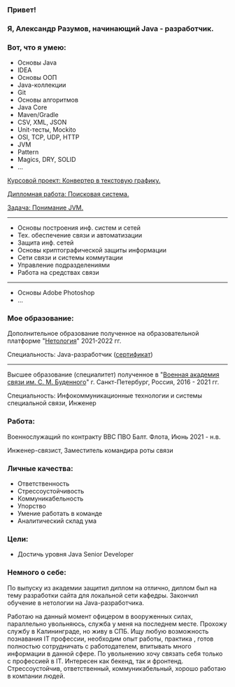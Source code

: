 ### Привет!
### Я, Александр Разумов, начинающий Java - разработчик.
### Вот, что я умею:
* Основы Java
* IDEA
* Основы ООП
* Java-коллекции
* Git
* Основы алгоритмов
* Java Core
* Maven/Gradle
* CSV, XML, JSON
* Unit-тесты, Mockito
* OSI, TCP, UDP, HTTP
* JVM
* Pattern
* Magics, DRY, SOLID
* ...

[Курсовой проект: Конвертер в текстовую графику.](https://github.com/Razum4e/lesson-j-basic-course.git)

[Дипломная работа: Поисковая система.](https://github.com/Razum4e/lesson-j-diplom.git)

[Задача: Понимание JVM.](https://github.com/Razum4e/lesson-j-jc-JVM.git)
<hr/>
<p></p>

* Основы построения инф. систем и сетей
* Тех. обеспечение связи и автоматизации
* Защита инф. сетей
* Основы криптографической защиты информации
* Сети связи и системы коммутации
* Управление подразделениями
* Работа на средствах связи

<hr/>
<p></p>

* Основы Adobe Photoshop
* ...


### Мое образование:
Дополнительное образование полученное 
на образовательной платформе "[Нетология](https://netology.ru/)" 
2021-2022 гг.

Специальность: Java-разработчик ([сертификат]())

<hr/>
<p></p>

Высшее образование (специалитет) полученное в 
"[Военная академия связи им. С. М. Буденного](https://vas.mil.ru/)" 
г. Санкт-Петербург, Россия, 2016 - 2021 гг.

Специальность: Инфокоммуникационные технологии 
и системы специальной связи, Инженер
### Работа:
Военнослужащий по контракту ВВС ПВО Балт. Флота, Июнь 2021 - н.в.

Инженер-связист, Заместитель командира роты связи
### Личные качества:
* Ответственность
* Стрессоустойчивость
* Коммуникабельность
* Упорство
* Умение работать в команде
* Аналитический склад ума
### Цели: 
* Достичь уровня Java Senior Developer
### Немного о себе:
По выпуску из академии защитил диплом на отлично, диплом 
был на тему разработки сайта для локальной сети кафедры. 
Закончил обучение в нетологии на Java-разработчика.

Работаю на данный момент офицером в вооруженных силах, 
параллельно увольняюсь, служба у меня на последнем месте. 
Прохожу службу в Калининграде, но живу в СПБ. Ищу любую 
возможность познавания IT профессии, необходим опыт работы, 
практика , готов полностью сотрудничать с работодателем, 
впитывать много информации в данной сфере. По увольнению 
хочу связать себя только с профессией в IT. Интересен как 
бекенд, так и фронтенд. Стрессоустойчив, ответственный, 
коммуникабельный, хорошо работаю в компании людей.

